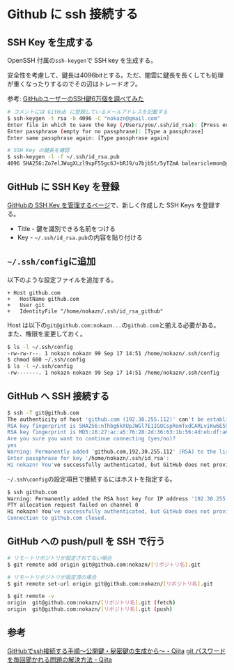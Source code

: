 # Github に ssh 接続する

## SSH Key を生成する

OpenSSH 付属の`ssh-keygen`で SSH key を生成する。

安全性を考慮して、鍵長は4096bitとする。ただ、闇雲に鍵長を長くしても処理が重くなったりするのでその辺はトレードオフ。

参考: [GitHubユーザーのSSH鍵6万個を調べてみた](https://hnw.hatenablog.com/entries/2014/07/05)

```bash
# コメントには GitHub に登録しているメールアドレスを記載する
$ ssh-keygen -t rsa -b 4096 -C "nokazn@gmail.com"
Enter file in which to save the key (/Users/you/.ssh/id_rsa): [Press enter]
Enter passphrase (empty for no passphrase): [Type a passphrase]
Enter same passphrase again: [Type passphrase again]

# SSH Key の鍵長を確認
$ ssh-keygen -l -f ~/.ssh/id_rsa.pub
4096 SHA256:Zo7elJWugXLzl9vpF55gc6J+bRJ9/u7bjb5t/5yTZmA baleariclemon@gmail.com (RSA)
```

## GitHub に SSH Key を登録

[GitHubの SSH Key を管理するページ](https://github.com/settings/keys)で、新しく作成した SSH Keys を登録する。

- Title - 鍵を識別できる名前をつける
- Key - `~/.ssh/id_rsa.pub`の内容を貼り付ける

## `~/.ssh/config`に追加

以下のような設定ファイルを追加する。

```diff:~/.ssh/confg
+ Host github.com
+   HostName github.com
+   User git
+   IdentityFile "/home/nokazn/.ssh/id_rsa_github"
```

Host は以下の`git@github.com:nokazn...`の`github.com`と揃える必要がある。
また、権限を変更しておく。

```bash
$ ls -l ~/.ssh/config
-rw-rw-r--. 1 nokazn nokazn 99 Sep 17 14:51 /home/nokazn/.ssh/config
$ chmod 600 ~/.ssh/config
$ ls -l ~/.ssh/config
-rw-------. 1 nokazn nokazn 99 Sep 17 14:51 /home/nokazn/.ssh/config
```

## GitHub へ SSH 接続する

```bash
$ ssh -T git@github.com
The authenticity of host 'github.com (192.30.255.112)' can't be established.
RSA key fingerprint is SHA256:nThbg6kXUpJWGl7E1IGOCspRomTxdCARLviKw6E5SY8.
RSA key fingerprint is MD5:16:27:ac:a5:76:28:2d:36:63:1b:56:4d:eb:df:a6:48.
Are you sure you want to continue connecting (yes/no)? 
yes
Warning: Permanently added 'github.com,192.30.255.112' (RSA) to the list of known hosts.
Enter passphrase for key '/home/nokazn/.ssh/id_rsa': 
Hi nokazn! You've successfully authenticated, but GitHub does not provide shell access.
```

`~/.ssh\config`の設定項目で接続するにはホストを指定する。

```bash
$ ssh github.com
Warning: Permanently added the RSA host key for IP address '192.30.255.112' to the list of known hosts.
PTY allocation request failed on channel 0
Hi nokazn! You've successfully authenticated, but GitHub does not provide shell access.
Connection to github.com closed.
```

## GitHub への push/pull を SSH で行う

```bash
# リモートリポジトリが設定されてない場合
$ git remote add origin git@github.com:nokazn/[リポジトリ名].git

# リモートリポジトリが設定済の場合
$ git remote set-url origin git@github.com:nokazn/[リポジトリ名].git

$ git remote -v
origin  git@github.com:nokazn/[リポジトリ名].git (fetch)
origin  git@github.com:nokazn/[リポジトリ名].git (push)
```

## 参考

[GitHubでssh接続する手順～公開鍵・秘密鍵の生成から～ - Qiita](https://qiita.com/shizuma/items/2b2f873a0034839e47ce)
[git パスワード を毎回聞かれる問題の解決方法 - Qiita](https://qiita.com/rorensu2236/items/df7d4c2cf621eeddd468)

